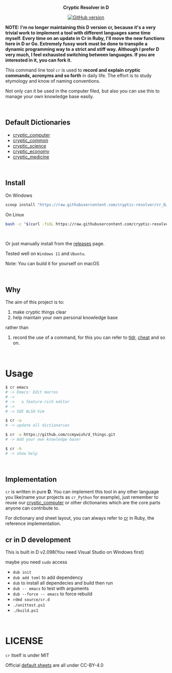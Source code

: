 <div align="center">

**Cryptic Resolver in D**

[![GitHub version](https://badge.fury.io/gh/cryptic-resolver%2Fcr_D.svg)](https://badge.fury.io/gh/cryptic-resolver%2Fcr_D)

</div>

**NOTE: I'm no longer maintaining this D version cr, because it's a very trivial work to implement a tool with different languages same time myself. Every time on an update in Cr in Ruby, I'll move the new functions here in D or Go. Extremely fussy work must be done to transpile a dynamic programming way to a strict and stiff way. Although I prefer D very much, I feel exhausted switching between languages. If you are interested in it, you can fork it.**

This command line tool `cr` is used to **record and explain cryptic commands, acronyms and so forth** in daily life.
The effort is to study etymology and know of naming conventions.

Not only can it be used in the computer filed, but also you can use this to manage your own knowledge base easily.


<br>


<a name="default-dictionaries"></a> 
## Default Dictionaries

- [cryptic_computer]
- [cryptic_common]
- [cryptic_science]
- [cryptic_economy]
- [cryptic_medicine]

<br>


## Install

On Windows

```bash
scoop install "https://raw.githubusercontent.com/cryptic-resolver/cr_D/main/install/cryptic-resolver.json"
```

On Linux
```bash
bash -c "$(curl -fsSL https://raw.githubusercontent.com/cryptic-resolver/cr_D/main/install/i.sh)"
```

<br>

Or just manually install from the [releases](https://github.com/cryptic-resolver/cr_D/releases) page.

Tested well on `Windows 11` and `Ubuntu`.

Note: You can build it for yourself on macOS

<br>

## Why

The aim of this project is to:

1. make cryptic things clear
2. help maintain your own personal knowledge base

rather than

1. record the use of a command, for this you can refer to [tldr], [cheat] and so on. 

<br>

# Usage

```bash
$ cr emacs
# -> Emacs: Edit macros
# ->
# ->   a feature-rich editor
# ->
# -> SEE ALSO Vim 

$ cr -u 
# -> update all dictionaries

$ cr -u https://github.com/ccmywish/d_things.git
# -> Add your own knowledge base! 

$ cr -h
# -> show help
```


<br>

## Implementation

`cr` is written in pure **D**. You can implement this tool in any other language you like(name your projects as `cr_Python` for example), just remember to reuse our [cryptic_computer] or other dictionaries which are the core parts anyone can contribute to.

For dictionary and sheet layout, you can always refer to [cr] in Ruby, the reference implementation.



## cr in D development

This is built in D v2.098(You need Visual Studio on Windows first)

maybe you need `sudo` access
- `dub init`
- `dub add toml` to add dependency
- `dub` to install all dependecies and build then run
- `dub -- emacs` to test with arguments
- `dub --force -- emacs` to force rebuild
- `rdmd source/cr.d`
- `./unittest.ps1`  
- `./build.ps1`



<br>

# LICENSE
`cr` itself is under MIT

Official [default sheets](#default-sheets) are all under CC-BY-4.0


[cr]: https://github.com/cryptic-resolver/cr
[cryptic_computer]: https://github.com/cryptic-resolver/cryptic_computer
[cryptic_common]: https://github.com/cryptic-resolver/cryptic_common
[cryptic_science]: https://github.com/cryptic-resolver/cryptic_science
[cryptic_economy]: https://github.com/cryptic-resolver/cryptic_economy
[cryptic_medicine]: https://github.com/cryptic-resolver/cryptic_medicine
[tldr]: https://github.com/tldr-pages/tldr
[cheat]: https://github.com/cheat/cheat
